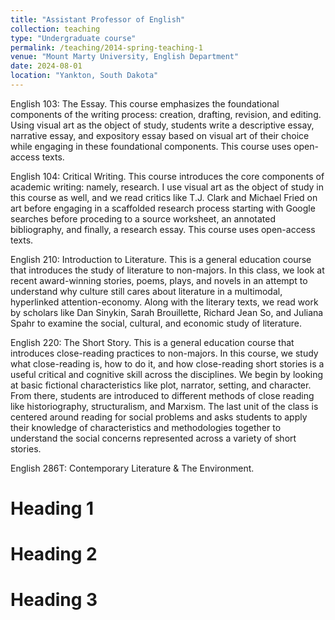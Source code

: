 ```yaml
---
title: "Assistant Professor of English"
collection: teaching
type: "Undergraduate course"
permalink: /teaching/2014-spring-teaching-1
venue: "Mount Marty University, English Department"
date: 2024-08-01
location: "Yankton, South Dakota"
---
```


English 103: The Essay. This course emphasizes the foundational components of the writing process: creation, drafting, revision, and editing. Using visual art as the object of study, students write a descriptive essay, narrative essay, and expository essay based on visual art of their choice while engaging in these foundational components. This course uses open-access texts.

English 104: Critical Writing. This course introduces the core components of academic writing: namely, research. I use visual art as the object of study in this course as well, and we read critics like T.J. Clark and Michael Fried on art before engaging in a scaffolded research process starting with Google searches before proceding to a source worksheet, an annotated bibliography, and finally, a research essay. This course uses open-access texts.

English 210: Introduction to Literature. This is a general education course that introduces the study of literature to non-majors. In this class, we look at recent award-winning stories, poems, plays, and novels in an attempt to understand why culture still cares about literature in a multimodal, hyperlinked attention-economy. Along with the literary texts, we read work by scholars like Dan Sinykin, Sarah Brouillette, Richard Jean So, and Juliana Spahr to examine the social, cultural, and economic study of literature.

English 220: The Short Story. This is a general education course that introduces close-reading practices to non-majors. In this course, we study what close-reading is, how to do it, and how close-reading short stories is a useful critical and cognitive skill across the disciplines. We begin by looking at basic fictional characteristics like plot, narrator, setting, and character. From there, students are introduced to different methods of close reading like historiography, structuralism, and Marxism. The last unit of the class is centered around reading for social problems and asks students to apply their knowledge of characteristics and methodologies together to understand the social concerns represented across a variety of short stories. 

English 286T: Contemporary Literature & The Environment. 

Heading 1
======

Heading 2
======

Heading 3
======
